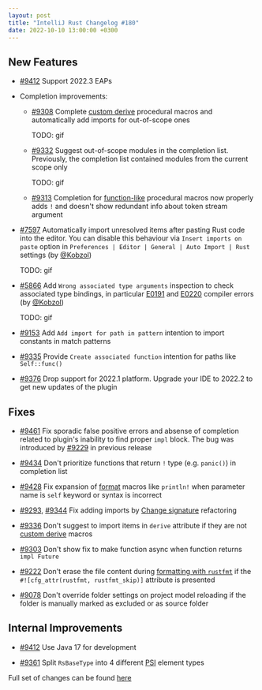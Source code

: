 ```yaml
---
layout: post
title: "IntelliJ Rust Changelog #180"
date: 2022-10-10 13:00:00 +0300
---
```



## New Features

* [#9412] Support 2022.3 EAPs

* Completion improvements:

  * [#9308] Complete [custom derive] procedural macros and automatically add imports for out-of-scope ones

    TODO: gif

  * [#9332] Suggest out-of-scope modules in the completion list. Previously, the completion list contained modules from the current scope only

    TODO: gif

  * [#9313] Completion for [function-like](https://doc.rust-lang.org/reference/procedural-macros.html#function-like-procedural-macros) procedural macros now properly adds `!`
    and doesn't show redundant info about token stream argument

* [#7597] Automatically import unresolved items after pasting Rust code into the editor.
  You can disable this behaviour via `Insert imports on paste` option in `Preferences | Editor | General | Auto Import | Rust` settings (by [@Kobzol])

  TODO: gif

* [#5866] Add `Wrong associated type arguments` inspection to check associated type bindings,
  in particular [E0191](https://doc.rust-lang.org/error-index.html#E0191) and [E0220](https://doc.rust-lang.org/error-index.html#E0220) compiler errors (by [@Kobzol])

  TODO: gif

* [#9153] Add `Add import for path in pattern` intention to import constants in match patterns

* [#9335] Provide `Create associated function` intention for paths like `Self::func()`

* [#9376] Drop support for 2022.1 platform. Upgrade your IDE to 2022.2 to get new updates of the plugin

## Fixes

* [#9461] Fix sporadic false positive errors and absense of completion related to plugin's inability to find proper `impl` block.
  The bug was introduced by [#9229] in previous release

* [#9434] Don't prioritize functions that return `!` type (e.g. `panic()`) in completion list

* [#9428] Fix expansion of [format](https://doc.rust-lang.org/std/fmt) macros like `println!` when parameter name is `self` keyword or syntax is incorrect

* [#9293], [#9344] Fix adding imports by [Change signature](https://plugins.jetbrains.com/plugin/8182-rust/docs/rust-refactorings.html#change-sign) refactoring

* [#9336] Don't suggest to import items in `derive` attribute if they are not [custom derive] macros

* [#9303] Don't show fix to make function async when function returns `impl Future`

* [#9222] Don't erase the file content during [formatting with `rustfmt`](https://plugins.jetbrains.com/plugin/8182-rust/docs/rust-code-style-and-formatting.html#reformat)
  if the `#![cfg_attr(rustfmt, rustfmt_skip)]` attribute is presented

* [#9078] Don't override folder settings on project model reloading if the folder is manually marked as excluded or as source folder

## Internal Improvements

* [#9412] Use Java 17 for development

* [#9361] Split `RsBaseType` into 4 different [PSI](https://plugins.jetbrains.com/docs/intellij/psi.html) element types

Full set of changes can be found [here](https://github.com/intellij-rust/intellij-rust/milestone/89?closed=1)

[@Kobzol]: https://github.com/Kobzol

[#5866]: https://github.com/intellij-rust/intellij-rust/pull/5866
[#7157]: https://github.com/intellij-rust/intellij-rust/pull/7157
[#7597]: https://github.com/intellij-rust/intellij-rust/pull/7597
[#9078]: https://github.com/intellij-rust/intellij-rust/pull/9078
[#9153]: https://github.com/intellij-rust/intellij-rust/pull/9153
[#9222]: https://github.com/intellij-rust/intellij-rust/pull/9222
[#9229]: https://github.com/intellij-rust/intellij-rust/pull/9229
[#9293]: https://github.com/intellij-rust/intellij-rust/pull/9293
[#9303]: https://github.com/intellij-rust/intellij-rust/pull/9303
[#9308]: https://github.com/intellij-rust/intellij-rust/pull/9308
[#9313]: https://github.com/intellij-rust/intellij-rust/pull/9313
[#9332]: https://github.com/intellij-rust/intellij-rust/pull/9332
[#9335]: https://github.com/intellij-rust/intellij-rust/pull/9335
[#9336]: https://github.com/intellij-rust/intellij-rust/pull/9336
[#9344]: https://github.com/intellij-rust/intellij-rust/pull/9344
[#9361]: https://github.com/intellij-rust/intellij-rust/pull/9361
[#9376]: https://github.com/intellij-rust/intellij-rust/pull/9376
[#9412]: https://github.com/intellij-rust/intellij-rust/pull/9412
[#9428]: https://github.com/intellij-rust/intellij-rust/pull/9428
[#9434]: https://github.com/intellij-rust/intellij-rust/pull/9434
[#9461]: https://github.com/intellij-rust/intellij-rust/pull/9461

[custom derive]: https://doc.rust-lang.org/reference/procedural-macros.html#derive-macros
